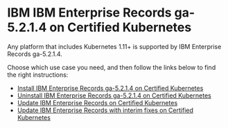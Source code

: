 # IBM IBM Enterprise Records ga-5.2.1.4 on Certified Kubernetes

Any platform that includes Kubernetes 1.11+ is supported by IBM Enterprise Records ga-5.2.1.4.

Choose which use case you need, and then follow the links below to find the right instructions:

- [Install IBM Enterprise Records ga-5.2.1.4 on Certified Kubernetes](install.md)
- [Uninstall IBM Enterprise Records ga-5.2.1.4 on Certified Kubernetes](uninstall.md)
- [Update IBM Enterprise Records on Certified Kubernetes](update.md)
- [Update IBM Enterprise Records  with interim fixes on Certified Kubernetes](iFixesUpdate.md)
